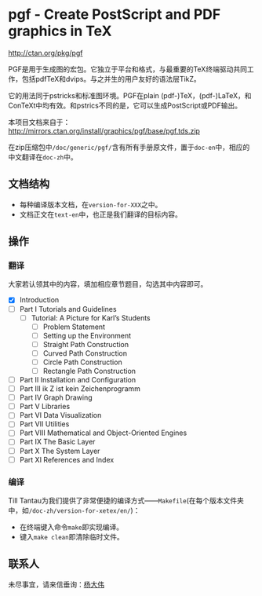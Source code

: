 # pgf - Create PostScript and PDF graphics in TeX

http://ctan.org/pkg/pgf


PGF是用于生成图的宏包。它独立于平台和格式，与最重要的TeX终端驱动共同工作，包括pdfTeX和dvips。与之并生的用户友好的语法层TikZ。

它的用法同于pstricks和标准图环境。PGF在plain (pdf-)TeX，(pdf-)LaTeX，和ConTeXt中均有效。和pstrics不同的是，它可以生成PostScript或PDF输出。


本项目文档来自于：http://mirrors.ctan.org/install/graphics/pgf/base/pgf.tds.zip

在zip压缩包中`/doc/generic/pgf/`含有所有手册原文件，置于`doc-en`中，相应的中文翻译在`doc-zh`中。


## 文档结构

- 每种编译版本文档，在`version-for-XXX`之中。
- 文档正文在`text-en`中，也正是我们翻译的目标内容。

## 操作

### 翻译

大家若认领其中的内容，填加相应章节题目，勾选其中内容即可。

- [X] Introduction
- [ ] Part I Tutorials and Guidelines
   + [ ] Tutorial: A Picture for Karl’s Students
     * [ ] Problem Statement
     * [ ] Setting up the Environment 
     * [ ] Straight Path Construction
     * [ ] Curved Path Construction
     * [ ] Circle Path Construction
     * [ ] Rectangle Path Construction
- [ ] Part II Installation and Configuration
- [ ] Part III  ik Z ist kein Zeichenprogramm
- [ ] Part IV Graph Drawing
- [ ] Part V Libraries
- [ ] Part VI Data Visualization
- [ ] Part VII Utilities
- [ ] Part VIII Mathematical and Object-Oriented Engines
- [ ] Part IX The Basic Layer
- [ ] Part X The System Layer
- [ ] Part XI References and Index

### 编译

Till Tantau为我们提供了非常便捷的编译方式——`Makefile`(在每个版本文件夹中，如`/doc-zh/version-for-xetex/en/`)：

- 在终端键入命令`make`即实现编译。
- 键入`make clean`即清除临时文件。

## 联系人

未尽事宜，请来信垂询：[杨大伟](yangdawei.hit@qq.com)